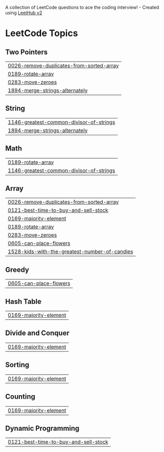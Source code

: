 A collection of LeetCode questions to ace the coding interview! - Created using [LeetHub v2](https://github.com/arunbhardwaj/LeetHub-2.0)
<!---LeetCode Topics Start-->
# LeetCode Topics
## Two Pointers
|  |
| ------- |
| [0026-remove-duplicates-from-sorted-array](https://github.com/enrichskills38/LeetCode/tree/master/0026-remove-duplicates-from-sorted-array) |
| [0189-rotate-array](https://github.com/enrichskills38/LeetCode/tree/master/0189-rotate-array) |
| [0283-move-zeroes](https://github.com/enrichskills38/LeetCode/tree/master/0283-move-zeroes) |
| [1894-merge-strings-alternately](https://github.com/enrichskills38/LeetCode/tree/master/1894-merge-strings-alternately) |
## String
|  |
| ------- |
| [1146-greatest-common-divisor-of-strings](https://github.com/enrichskills38/LeetCode/tree/master/1146-greatest-common-divisor-of-strings) |
| [1894-merge-strings-alternately](https://github.com/enrichskills38/LeetCode/tree/master/1894-merge-strings-alternately) |
## Math
|  |
| ------- |
| [0189-rotate-array](https://github.com/enrichskills38/LeetCode/tree/master/0189-rotate-array) |
| [1146-greatest-common-divisor-of-strings](https://github.com/enrichskills38/LeetCode/tree/master/1146-greatest-common-divisor-of-strings) |
## Array
|  |
| ------- |
| [0026-remove-duplicates-from-sorted-array](https://github.com/enrichskills38/LeetCode/tree/master/0026-remove-duplicates-from-sorted-array) |
| [0121-best-time-to-buy-and-sell-stock](https://github.com/enrichskills38/LeetCode/tree/master/0121-best-time-to-buy-and-sell-stock) |
| [0169-majority-element](https://github.com/enrichskills38/LeetCode/tree/master/0169-majority-element) |
| [0189-rotate-array](https://github.com/enrichskills38/LeetCode/tree/master/0189-rotate-array) |
| [0283-move-zeroes](https://github.com/enrichskills38/LeetCode/tree/master/0283-move-zeroes) |
| [0605-can-place-flowers](https://github.com/enrichskills38/LeetCode/tree/master/0605-can-place-flowers) |
| [1528-kids-with-the-greatest-number-of-candies](https://github.com/enrichskills38/LeetCode/tree/master/1528-kids-with-the-greatest-number-of-candies) |
## Greedy
|  |
| ------- |
| [0605-can-place-flowers](https://github.com/enrichskills38/LeetCode/tree/master/0605-can-place-flowers) |
## Hash Table
|  |
| ------- |
| [0169-majority-element](https://github.com/enrichskills38/LeetCode/tree/master/0169-majority-element) |
## Divide and Conquer
|  |
| ------- |
| [0169-majority-element](https://github.com/enrichskills38/LeetCode/tree/master/0169-majority-element) |
## Sorting
|  |
| ------- |
| [0169-majority-element](https://github.com/enrichskills38/LeetCode/tree/master/0169-majority-element) |
## Counting
|  |
| ------- |
| [0169-majority-element](https://github.com/enrichskills38/LeetCode/tree/master/0169-majority-element) |
## Dynamic Programming
|  |
| ------- |
| [0121-best-time-to-buy-and-sell-stock](https://github.com/enrichskills38/LeetCode/tree/master/0121-best-time-to-buy-and-sell-stock) |
<!---LeetCode Topics End-->